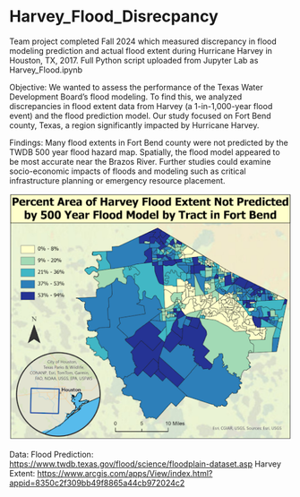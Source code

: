 # Harvey_Flood_Disrecpancy
Team project completed Fall 2024 which measured discrepancy in flood modeling prediction and actual flood extent during Hurricane Harvey in Houston, TX, 2017. Full Python script uploaded from Jupyter Lab as Harvey_Flood.ipynb

Objective: 
We wanted to assess the performance of the Texas Water Development Board’s flood modeling. To find this, we analyzed discrepancies in  flood extent data from Harvey (a 1-in-1,000-year flood event) and the flood prediction model. Our study focused on Fort Bend county, Texas, a region significantly impacted by Hurricane Harvey. 

Findings:
Many flood extents in Fort Bend county were not predicted by the TWDB 500 year flood hazard map. Spatially, the flood model appeared to be most accurate near the Brazos River. Further studies could examine socio-economic impacts of floods and modeling such as critical infrastructure planning or emergency resource placement. 

![Flood map](https://github.com/avaerickson/Harvey_Flood_Disrecpancy/blob/main/harveymap.png?raw=true)

Data:
Flood Prediction: https://www.twdb.texas.gov/flood/science/floodplain-dataset.asp
Harvey Extent: https://www.arcgis.com/apps/View/index.html?appid=8350c2f309bb49f8865a44cb972024c2 
